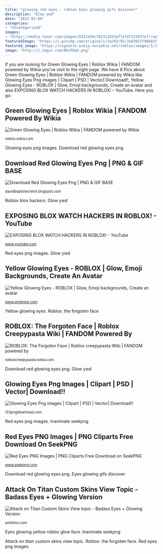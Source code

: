 ```yaml
---
title: "glowing red eyes - roblox Eyes glowing gifs discover"
description: "Glow ywd"
date: "2022-01-09"
categories:
- "Uncategorized"
images:
- "https://media.tenor.com/images/8161a59c702311823af7a74f231637e7/raw"
featuredImage: "https://i.pinimg.com/originals/3a/03/92/3a03921f96b82ffdf6ca4be2e34f54f5.png"
featured_image: "https://vignette.wikia.nocookie.net/roblox/images/1/17/Green_Glowing_Eyes.png/revision/latest?cb=20170214042227"
image: "http://i.imgur.com/0KuTDqh.png"
---
```


If you are looking for Green Glowing Eyes | Roblox Wikia | FANDOM powered by Wikia you've visit to the right page. We have 8 Pics about Green Glowing Eyes | Roblox Wikia | FANDOM powered by Wikia like Glowing Eyes Png images | Clipart | PSD | Vector| Download!!, Yellow Glowing Eyes - ROBLOX | Glow, Emoji backgrounds, Create an avatar and also EXPOSING BLOX WATCH HACKERS IN ROBLOX! - YouTube. Here you go:

## Green Glowing Eyes | Roblox Wikia | FANDOM Powered By Wikia

![Green Glowing Eyes | Roblox Wikia | FANDOM powered by Wikia](https://vignette.wikia.nocookie.net/roblox/images/1/17/Green_Glowing_Eyes.png/revision/latest?cb=20170214042227 "Inanimate seekpng")

<small>roblox.wikia.com</small>

Glowing eyes png images. Download red glowing eyes png

## Download Red Glowing Eyes Png | PNG &amp; GIF BASE

![Download Red Glowing Eyes Png | PNG &amp; GIF BASE](https://media.tenor.com/images/8161a59c702311823af7a74f231637e7/raw "Exposing blox watch hackers in roblox!")

<small>davidbaptistechirot.blogspot.com</small>

Roblox blox hackers. Glow ywd

## EXPOSING BLOX WATCH HACKERS IN ROBLOX! - YouTube

![EXPOSING BLOX WATCH HACKERS IN ROBLOX! - YouTube](https://i.ytimg.com/vi/yoPjyYf2_2k/maxresdefault.jpg "Glowing eyes custom skins badass aotskins titan attack")

<small>www.youtube.com</small>

Red eyes png images. Glow ywd

## Yellow Glowing Eyes - ROBLOX | Glow, Emoji Backgrounds, Create An Avatar

![Yellow Glowing Eyes - ROBLOX | Glow, Emoji backgrounds, Create an avatar](https://i.pinimg.com/originals/3a/03/92/3a03921f96b82ffdf6ca4be2e34f54f5.png "Inanimate seekpng")

<small>www.pinterest.com</small>

Yellow glowing eyes. Roblox: the forgoten face

## ROBLOX: The Forgoten Face | Roblox Creepypasta Wiki | FANDOM Powered By

![ROBLOX: The Forgoten Face | Roblox creepypasta Wiki | FANDOM powered by](http://vignette3.wikia.nocookie.net/robloxcreepypasta/images/0/0f/∞.png/revision/latest?cb=20161023192418 "Glowing eyes custom skins badass aotskins titan attack")

<small>robloxcreepypasta.wikia.com</small>

Download red glowing eyes png. Glow ywd

## Glowing Eyes Png Images | Clipart | PSD | Vector| Download!!

![Glowing Eyes Png images | Clipart | PSD | Vector| Download!!](https://123pngdownload.com/wp-content/uploads/2019/09/red-glowing-eyes-meme-png--300x135.png "Inanimate seekpng")

<small>123pngdownload.com</small>

Red eyes png images. Inanimate seekpng

## Red Eyes PNG Images | PNG Cliparts Free Download On SeekPNG

![Red Eyes PNG Images | PNG Cliparts Free Download on SeekPNG](https://www.seekpng.com/png/small/9-92994_red-eye2-inanimate-insanity-red-eyes.png "Green glowing eyes")

<small>www.seekpng.com</small>

Download red glowing eyes png. Eyes glowing gifs discover

## Attack On Titan Custom Skins View Topic - Badass Eyes + Glowing Version

![Attack on Titan Custom Skins View topic - Badass Eyes + Glowing Version](http://i.imgur.com/0KuTDqh.png "Download red glowing eyes png")

<small>aotskins.com</small>

Eyes glowing yellow roblox glow face. Inanimate seekpng

Attack on titan custom skins view topic. Roblox: the forgoten face. Red eyes png images
